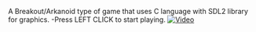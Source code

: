 A Breakout/Arkanoid type of game that uses C language with SDL2 library for graphics.
-Press LEFT CLICK to start playing.
[![Video](https://img.youtube.com/vi/_lX6lyOMiK8/0.jpg)](https://www.youtube.com/watch?v=_lX6lyOMiK8)

